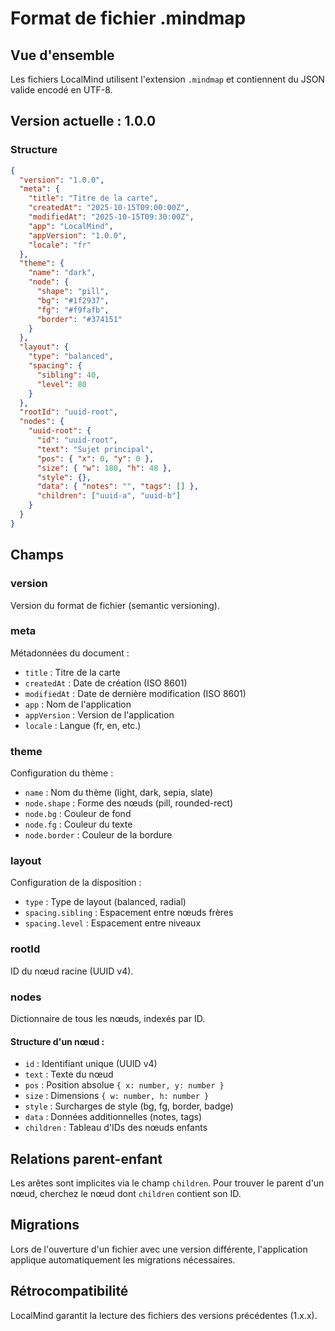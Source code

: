 # Format de fichier .mindmap

## Vue d'ensemble

Les fichiers LocalMind utilisent l'extension `.mindmap` et contiennent du JSON valide encodé en UTF-8.

## Version actuelle : 1.0.0

### Structure

```json
{
  "version": "1.0.0",
  "meta": {
    "title": "Titre de la carte",
    "createdAt": "2025-10-15T09:00:00Z",
    "modifiedAt": "2025-10-15T09:30:00Z",
    "app": "LocalMind",
    "appVersion": "1.0.0",
    "locale": "fr"
  },
  "theme": {
    "name": "dark",
    "node": {
      "shape": "pill",
      "bg": "#1f2937",
      "fg": "#f9fafb",
      "border": "#374151"
    }
  },
  "layout": {
    "type": "balanced",
    "spacing": {
      "sibling": 40,
      "level": 80
    }
  },
  "rootId": "uuid-root",
  "nodes": {
    "uuid-root": {
      "id": "uuid-root",
      "text": "Sujet principal",
      "pos": { "x": 0, "y": 0 },
      "size": { "w": 180, "h": 48 },
      "style": {},
      "data": { "notes": "", "tags": [] },
      "children": ["uuid-a", "uuid-b"]
    }
  }
}
```

## Champs

### version
Version du format de fichier (semantic versioning).

### meta
Métadonnées du document :
- `title` : Titre de la carte
- `createdAt` : Date de création (ISO 8601)
- `modifiedAt` : Date de dernière modification (ISO 8601)
- `app` : Nom de l'application
- `appVersion` : Version de l'application
- `locale` : Langue (fr, en, etc.)

### theme
Configuration du thème :
- `name` : Nom du thème (light, dark, sepia, slate)
- `node.shape` : Forme des nœuds (pill, rounded-rect)
- `node.bg` : Couleur de fond
- `node.fg` : Couleur du texte
- `node.border` : Couleur de la bordure

### layout
Configuration de la disposition :
- `type` : Type de layout (balanced, radial)
- `spacing.sibling` : Espacement entre nœuds frères
- `spacing.level` : Espacement entre niveaux

### rootId
ID du nœud racine (UUID v4).

### nodes
Dictionnaire de tous les nœuds, indexés par ID.

#### Structure d'un nœud :
- `id` : Identifiant unique (UUID v4)
- `text` : Texte du nœud
- `pos` : Position absolue `{ x: number, y: number }`
- `size` : Dimensions `{ w: number, h: number }`
- `style` : Surcharges de style (bg, fg, border, badge)
- `data` : Données additionnelles (notes, tags)
- `children` : Tableau d'IDs des nœuds enfants

## Relations parent-enfant

Les arêtes sont implicites via le champ `children`. Pour trouver le parent d'un nœud, cherchez le nœud dont `children` contient son ID.

## Migrations

Lors de l'ouverture d'un fichier avec une version différente, l'application applique automatiquement les migrations nécessaires.

## Rétrocompatibilité

LocalMind garantit la lecture des fichiers des versions précédentes (1.x.x).
